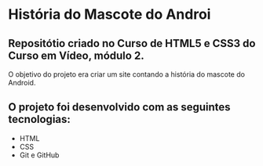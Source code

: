 
# História do Mascote do Androi
## Repositótio criado no Curso de HTML5 e CSS3 do Curso em Vídeo, módulo 2.
O objetivo do projeto era criar um site contando a história do mascote do Android.

## O projeto foi desenvolvido com as seguintes tecnologias:
- HTML
- CSS
- Git e  GitHub
